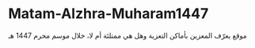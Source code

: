 # Matam-Alzhra-Muharam1447
موقع يعرّف المعزين بأماكن التعزية وهل هي ممتلئة أم لا، خلال موسم محرم 1447 هـ
